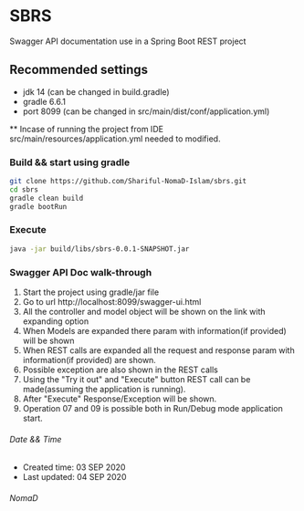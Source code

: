# SBRS
Swagger API documentation use in a Spring Boot REST project


## Recommended settings

* jdk 14 (can be changed in build.gradle)
* gradle 6.6.1
* port 8099 (can be changed in src/main/dist/conf/application.yml)

** Incase of running the project from IDE src/main/resources/application.yml needed to modified.


### Build && start using gradle

```bash
git clone https://github.com/Shariful-NomaD-Islam/sbrs.git
cd sbrs
gradle clean build
gradle bootRun
```


### Execute

```bash
java -jar build/libs/sbrs-0.0.1-SNAPSHOT.jar
```


### Swagger API Doc walk-through

01. Start the project using gradle/jar file
02. Go to url http://localhost:8099/swagger-ui.html
03. All the controller and model object will be shown on the link with expanding option
04. When Models are expanded there param with information(if provided) will be shown
05. When REST calls are expanded all the request and response param with information(if provided) are shown.
06. Possible exception are also shown in the REST calls
07. Using the "Try it out" and "Execute" button REST call can be made(assuming the application is running).
08. After "Execute" Response/Exception will be shown.
09. Operation 07 and 09 is possible both in Run/Debug mode application start.   

###### Date && Time
* Created time: 03 SEP 2020
* Last updated: 04 SEP 2020

###### NomaD